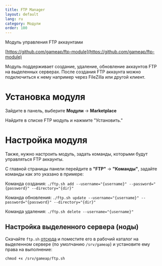 ```yaml
---
title: FTP Manager
layout: default
lang: ru
category: Модули
order: 100
---
```


Модуль управления FTP аккаунтами

[https://github.com/gameap/ftp-module](https://github.com/gameap/ftp-module)

Модуль поддерживает создание, удаление, обновление аккаунтов FTP на выделенных серверах. После создания FTP аккаунта можно подключиться к нему например через FileZilla или другой клиент.


# Установка модуля

Зайдите в панель, выберите **Модули** -> **Marketplace**

Найдите в списке FTP модуль и нажмите "Установить." 

# Настройка модуля

Также, нужно настроить модуль, задать команды, которыми будут управляться FTP аккаунты.

С главной страницы панели перейдите в **"FTP"** -> **"Команды"**, задайте команды как это указано в примере:

Команда создания: 
`./ftp.sh add --username="{username}" --password="{password}" --directory="{dir}"`

Команда обновления: 
`./ftp.sh update --username="{username}" --password="{password}" --directory="{dir}"`

Команда удаления: 
`./ftp.sh delete --username="{username}"`

## Настройка выделенного сервера (ноды)

Скачайте `ftp.sh` [отсюда](https://github.com/gameap/scripts/tree/master/ftp) и поместите его в рабочий каталог на выделенном сервере (по умолчанию `/srv/gameap`) и установите ему права на выполнение:
```
chmod +x /srv/gameap/ftp.sh
```
